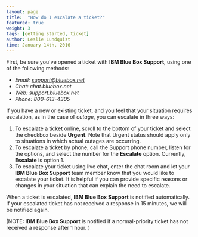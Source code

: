 ```yaml
---
layout: page
title:  "How do I escalate a ticket?"
featured: true
weight: 3
tags: [getting started, ticket]
author: Leslie Lundquist
time: January 14th, 2016
---
```


First, be sure you've opened a ticket with **IBM Blue Box Support**, using one of the following methods:

 - *Email: support@bluebox.net*
 - *Chat: chat.bluebox.net*
 - *Web: support.bluebox.net*
 - *Phone: 800-613-4305*

If you have a new or existing ticket, and you feel that your situation requires escalation, as in the case of _outage_, you can escalate in three ways:

1. To escalate a ticket online, scroll to the bottom of your ticket and select the checkbox beside **Urgent**. Note that Urgent status should apply only to situations in which actual outages are occurring.
2. To escalate a ticket by phone, call the Support phone number, listen for the options, and select the number for the **Escalate** option. Currently, **Escalate** is option 1.
3. To escalate your ticket using live chat, enter the chat room and let your **IBM Blue Box Support** team member know that you would like to escalate your ticket. It is helpful if you can provide specific reasons or changes in your situation that can explain the need to escalate.

When a ticket is escalated, **IBM Blue Box Support** is notified automatically. If your escalated ticket has not received a response in 15 minutes, we will be notified again.

(NOTE: **IBM Blue Box Support** is notified if a normal-priority ticket has not received a response after 1 hour. )
